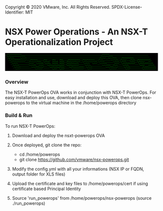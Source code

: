 Copyright © 2020 VMware, Inc. All Rights Reserved.
SPDX-License-Identifier: MIT
# NSX Power Operations - An NSX-T Operationalization Project

![logo](logo.png)

### Overview
The NSX-T PowerOps OVA works in conjunction with NSX-T PowerOps.  For easy installation and use, download and deploy this OVA, then clone nsx-powerops to the virtual machine in the /home/powerops directory

### Build & Run
To run NSX-T PowerOps:

1. Download and deploy the nsxt-powerops OVA

2. Once deployed, git clone the repo:
    * cd /home/powerops
    * git clone https://github.com/vmware/nsx-powerops.git

2. Modify the config.yml with all your informations (NSX IP or FQDN, output folder for XLS files)

3. Upload the certificate and key files to /home/powerops/cert if using certificate based Principal Identity
    
4. Source 'run_powerops' from /home/powerops/nsx-powerops (source ./run_powerops) 

